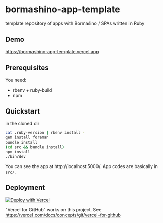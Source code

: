 # bormashino-app-template

template repository of apps with Bormaŝino / SPAs written in Ruby

## Demo

https://bormashino-app-template.vercel.app

## Prerequisites

You need:

- rbenv + ruby-build
- npm

## Quickstart

in the cloned dir

```bash
cat .ruby-version | rbenv install -
gem install foreman
bundle install
(cd src && bundle install)
npm install
./bin/dev
```

You can see the app at http://localhost:5000/.
App codes are basically in `src/`.

## Deployment

[![Deploy with Vercel](https://vercel.com/button)](https://vercel.com/new/clone?repository-url=https%3A%2F%2Fgithub.com%2Fkeyasuda%2Fbormashino-app-template)

"Vercel for GitHub" works on this project.
See https://vercel.com/docs/concepts/git/vercel-for-github
